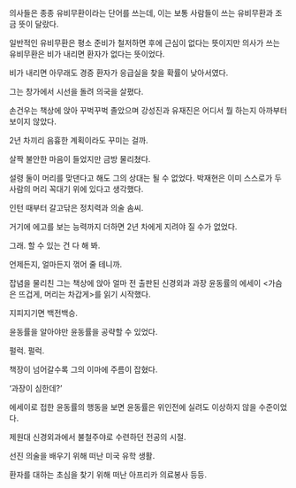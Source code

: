 의사들은 종종 유비무환이라는 단어를 쓰는데, 이는 보통 사람들이 쓰는 유비무환과 조금 뜻이 달랐다.

일반적인 유비무환은 평소 준비가 철저하면 후에 근심이 없다는 뜻이지만 의사가 쓰는 유비무환은 비가 내리면 환자가 없다는 뜻이었다.

비가 내리면 아무래도 경증 환자가 응급실을 찾을 확률이 낮아서였다.

그는 창가에서 시선을 돌려 의국을 살폈다.

손건우는 책상에 앉아 꾸벅꾸벅 졸았으며 강성진과 유재진은 어디서 뭘 하는지 아까부터 보이지 않았다.

2년 차끼리 음흉한 계획이라도 꾸미는 걸까.

살짝 불안한 마음이 들었지만 금방 물리쳤다.

설령 둘이 머리를 맞댄다고 해도 그의 상대는 될 수 없었다. 박재현은 이미 스스로가 두 사람의 머리 꼭대기 위에 있다고 생각했다.

인턴 때부터 갈고닦은 정치력과 의술 솜씨.

거기에 에고를 보는 능력까지 더하면 2년 차에게 지려야 질 수가 없었다.

그래. 할 수 있는 건 다 해 봐.

언제든지, 얼마든지 꺾어 줄 테니까.

잡념을 물리친 그는 책상에 앉아 얼마 전 출판된 신경외과 과장 윤동률의 에세이 <가슴은 뜨겁게, 머리는 차갑게>를 읽기 시작했다.

지피지기면 백전백승.

윤동률을 알아야만 윤동률을 공략할 수 있었다.

펄럭. 펄럭.

책장이 넘어갈수록 그의 이마에 주름이 잡혔다.

‘과장이 심한데?’

에세이로 접한 윤동률의 행동을 보면 윤동률은 위인전에 실려도 이상하지 않을 수준이었다.

제원대 신경외과에서 불철주야로 수련하던 전공의 시절.

선진 의술을 배우기 위해 떠난 미국 유학 생활.

환자를 대하는 초심을 찾기 위해 떠난 아프리카 의료봉사 등등.